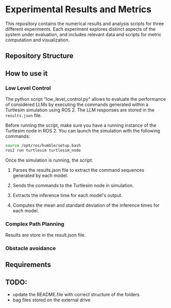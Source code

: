 # Experimental Results and Metrics

This repository contains the numerical results and analysis scripts for three different experiments. Each experiment explores distinct aspects of the system under evaluation, and includes relevant data and scripts for metric computation and visualization.

## Repository Structure


## How to use it
### Low Level Control
The python script "low_level_control.py" allows to evaluate the performance of considered LLMs by executing the commands generated within a Turtlesim simulation using ROS 2. The LLM responses are stored in the `results.json` file.

Before running the script, make sure you have a running instance of the Turtlesim node in ROS 2. You can launch the simulation with the following commands:

```bash
source /opt/ros/humble/setup.bash
ros2 run turtlesim turtlesim_node
```

Once the simulation is running, the script:

1. Parses the results.json file to extract the command sequences generated by each model.

2. Sends the commands to the Turtlesim node in simulation.

3. Extracts the inference time for each model's output.

4. Computes the mean and standard deviation of the inference times for each model.

### Complex Path Planning
Results are store in the result.json file.

### Obstacle avoidance




## Requirements


## TODO:
- update the README.file with correct structure of the folders
- bag files stored on the external drive